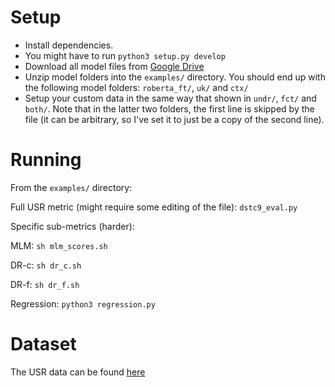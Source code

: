 # Setup

+ Install dependencies.
+ You might have to run `python3 setup.py develop`
+ Download all model files from [Google Drive](https://drive.google.com/drive/folders/1sxaSIpAh6XOcmWd6dm__96DCamN-lCFX?usp=sharing)
+ Unzip model folders into the `examples/` directory. You should end up with the following model folders: `roberta_ft/`, `uk/` and `ctx/`
+ Setup your custom data in the same way that shown in `undr/`, `fct/` and `both/`. Note that in the latter two folders, the first line is skipped by the file (it can be arbitrary, so I've set it to just be a copy of the second line).

# Running

From the `examples/` directory:

Full USR metric (might require some editing of the file): `dstc9_eval.py`

Specific sub-metrics (harder):

MLM: `sh mlm_scores.sh`

DR-c: `sh dr_c.sh`

DR-f: `sh dr_f.sh`

Regression: `python3 regression.py`


# Dataset

The USR data can be found [here](http://shikib.com/usr) 
